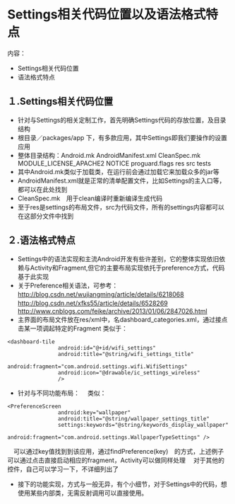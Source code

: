 # Settings相关代码位置以及语法格式特点
内容：

- Settings相关代码位置
- 语法格式特点

## １.Settings相关代码位置
- 针对与Settings的相关定制工作，首先明确Settings代码的存放位置，及目录结构
- 根目录／packages/app 下，有多款应用，其中Settings即我们要操作的设置应用
- 整体目录结构：Android.mk  AndroidManifest.xml  CleanSpec.mk  MODULE_LICENSE_APACHE2  NOTICE  proguard.flags  res  src  tests
- 其中Android.mk类似于加载类，在运行前会通过加载它来加载众多的jar等
- AndroidManifest.xml就是正常的清单配置文件，比如Settings的主入口等，都可以在此处找到
- CleanSpec.mk　用于clean编译时重新编译生成代码
- 至于res是settings的布局文件，src为代码文件，所有的settings内容都可以在这部分文件中找到

## ２.语法格式特点
- Settings中的语法实现和主流Android开发有些许差别，它的整体实现依旧依赖与Activity和Fragment,但它的主要布局实现依托于preference方式，代码基于此实现
- 关于Preference相关语法，可参考：http://blog.csdn.net/wujiangming/article/details/6218068
　　　　　　　　　　　　　　　　http://blog.csdn.net/xfks55/article/details/6528269
　　　　　　　　　　　　　　　　http://www.cnblogs.com/feike/archive/2013/01/06/2847026.html
- 主界面的布局文件放在res/xml中，名dashboard_categories.xml，通过接点击某一项调起特定的Fragment
     类似于：
``` 
<dashboard-tile
                android:id="@+id/wifi_settings"
                android:title="@string/wifi_settings_title"
                android:fragment="com.android.settings.wifi.WifiSettings"
                android:icon="@drawable/ic_settings_wireless"
                />
``` 
- 针对与不同功能布局：
　类似：　
``` 
<PreferenceScreen
                android:key="wallpaper"
                android:title="@string/wallpaper_settings_title"
                settings:keywords="@string/keywords_display_wallpaper"
                android:fragment="com.android.settings.WallpaperTypeSettings" />
``` 

　可以通过key值找到到该应用，通过findPreference(key)　的方式，上述例子可以通过点击直接启动相应的fragment，Activity可以做同样处理
　对于其他的控件，自己可以学习一下，不详细列出了
- 接下的功能实现，方式与一般无异，有个小细节，对于Settings中的代码，想使用某些内部类，无需反射调用可以直接使用。
